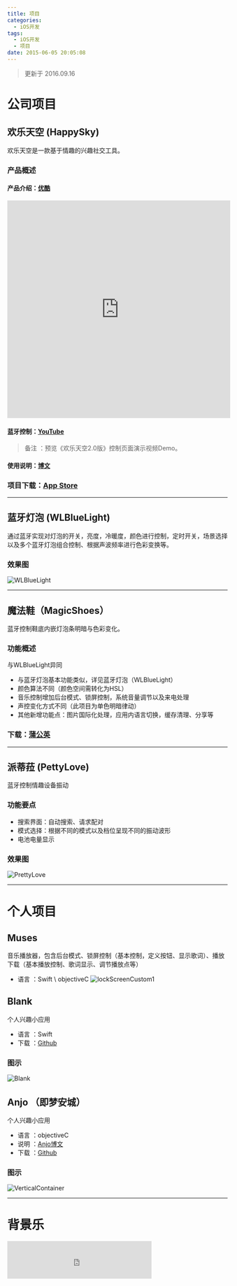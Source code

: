 ```yaml
---
title: 项目
categories:
  - iOS开发
tags:
  - iOS开发
  - 项目
date: 2015-06-05 20:05:08
---
```


> 更新于 2016.09.16

# 公司项目
## 欢乐天空 (HappySky)
欢乐天空是一款基于情趣的兴趣社交工具。
### 产品概述
#### 产品介绍：[优酷](http://v.youku.com/v_show/id_XMTcwMDk1NzM0NA==.html?beta&#paction)

<iframe height=498 width=510 src='http://player.youku.com/embed/XMTcwMDk1NzM0NA==' frameborder=0 'allowfullscreen'></iframe>

#### 蓝牙控制：[YouTube](https://youtu.be/MUswmR6_hHk)
> 备注 ：预览《欢乐天空2.0版》控制页面演示视频Demo。  

#### 使用说明：[博文](http://mrscorpion.github.io/2016/08/17/《欢乐天空》使用说明/)
### 项目下载：[App Store](https://itunes.apple.com/cn/app/huan-le-tian-kong/id1021520791?mt=8)

---


## 蓝牙灯泡 (WLBlueLight)
通过蓝牙实现对灯泡的开关，亮度，冷暖度，颜色进行控制，定时开关，场景选择以及多个蓝牙灯泡组合控制、根据声波频率进行色彩变换等。
### 效果图
![WLBlueLight](http://ob6otnqbf.bkt.clouddn.com/bluelight.png)


---


## 魔法鞋（MagicShoes）
蓝牙控制鞋底内嵌灯泡条明暗与色彩变化。
### 功能概述
与WLBlueLight异同
* 与蓝牙灯泡基本功能类似，详见蓝牙灯泡（WLBlueLight）
* 颜色算法不同（颜色空间需转化为HSL）
* 音乐控制增加后台模式、锁屏控制，系统音量调节以及来电处理
* 声控变化方式不同（此项目为单色明暗律动）
* 其他新增功能点：图片国际化处理，应用内语言切换，缓存清理、分享等

### 下载：[蒲公英](https://www.pgyer.com/MOFAXIE)


---


## 派蒂菈 (PettyLove)
蓝牙控制情趣设备振动
### 功能要点
* 搜索界面：自动搜索、请求配对
* 模式选择：根据不同的模式以及档位呈现不同的振动波形
* 电池电量显示

### 效果图
![PrettyLove](http://ob6otnqbf.bkt.clouddn.com/pdl.png)


---


# 个人项目
## Muses
音乐播放器，包含后台模式、锁屏控制（基本控制，定义按钮、显示歌词）、播放下载（基本播放控制、歌词显示、调节播放点等）
* 语言 ：Swift \ objectiveC
![lockScreenCustom1](http://ob6otnqbf.bkt.clouddn.com/94395483c59c344d2c4ff5d09281e3c4.png)

## Blank
个人兴趣小应用
* 语言 ：Swift
* 下载 ：[Github](https://github.com/mrscorpion/MSBlank)
### 图示
![Blank](http://7xswux.com1.z0.glb.clouddn.com/MSBlank.gif)

## Anjo （即梦安城）
个人兴趣小应用
* 语言 ：objectiveC
* 说明 ：[Anjo博文](http://mrscorpion.github.io/2016/09/01/Anjo/)
* 下载 ：[Github](https://github.com/mrscorpion/MSAnjoDemo1)
### 图示
![VerticalContainer](http://7xswux.com1.z0.glb.clouddn.com/wangQuanShang.png)

---


# 背景乐
<iframe frameborder="no" border="0" marginwidth="0" marginheight="0" width=330 height=86 src="http://music.163.com/outchain/player?type=2&id=20744853&auto=0&height=66"></iframe>
